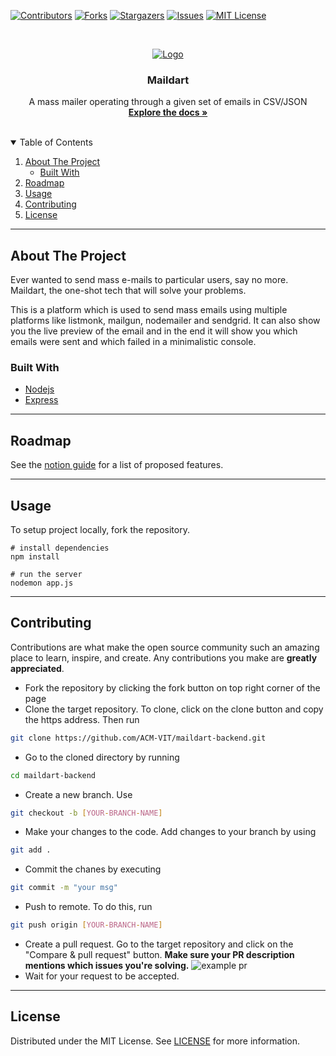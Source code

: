 <!-- PROJECT SHIELDS -->

[![Contributors][contributors-shield]][contributors-url]
[![Forks][forks-shield]][forks-url]
[![Stargazers][stars-shield]][stars-url]
[![Issues][issues-shield]][issues-url]
[![MIT License][license-shield]][license-url]


<!-- PROJECT LOGO -->
<br />
<p align="center">
  <a href="https://hacktoberfest.digitalocean.com/">
    <img src="https://user-images.githubusercontent.com/52633729/135446856-ed1de284-c21a-4932-bd70-b4eae149c49c.png" alt="Logo">
  </a>

  <h3 align="center">Maildart</h3>

  <p align="center">
    A mass mailer operating through a given set of emails in CSV/JSON
    <br />
    <a href="https://grass-text-1a7.notion.site/Maildart-9dec4c315dcf407fa73d06a3023edc6c"><strong>Explore the docs »</strong></a>
    <br />
    <br />
  </p>
</p>



<!-- TABLE OF CONTENTS -->
<details open="open">
  <summary>Table of Contents</summary>
  <ol>
    <li>
      <a href="#about-the-project">About The Project</a>
      <ul>
        <li><a href="#built-with">Built With</a></li>
      </ul>
    </li>
    <li><a href="#roadmap">Roadmap</a></li>
    <li><a href="#usage">Usage</a></li>
    <li><a href="#contributing">Contributing</a></li>
    <li><a href="#license">License</a></li>
  </ol>
</details>

---

<!-- ABOUT THE PROJECT -->
## About The Project

Ever wanted to send mass e-mails to particular users, say no more. Maildart, the one-shot tech that will solve your problems.

This is a platform which is used to send mass emails using multiple platforms like listmonk, mailgun, nodemailer and sendgrid. It can also show you the live preview of the email and in the end it will show you which emails were sent and which failed in a minimalistic console.

<!-- BUILT WITH -->
### Built With

* [Nodejs](https://nodejs.org/)
* [Express](https://expressjs.com/)

---
<!-- ROADMAP -->
## Roadmap

See the [notion guide](https://grass-text-1a7.notion.site/Maildart-9dec4c315dcf407fa73d06a3023edc6c) for a list of proposed features.

---
<!-- USAGE -->
## Usage

To setup project locally, fork the repository.

```console
# install dependencies
npm install

# run the server
nodemon app.js
```

---

<!-- CONTRIBUTING -->
## Contributing

Contributions are what make the open source community such an amazing place to learn, inspire, and create. Any contributions you make are **greatly appreciated**.


* Fork the repository by clicking the fork button on top right corner of the page
* Clone the target repository. To clone, click on the clone button and copy the https address. Then run

```bash
git clone https://github.com/ACM-VIT/maildart-backend.git
```

* Go to the cloned directory by running

```bash
cd maildart-backend
```

* Create a new branch. Use

```bash
git checkout -b [YOUR-BRANCH-NAME]
```

* Make your changes to the code. Add changes to your branch by using

```bash
git add .
```

* Commit the chanes by executing

```bash
git commit -m "your msg"
```

* Push to remote. To do this, run

```bash
git push origin [YOUR-BRANCH-NAME]
```

* Create a pull request. Go to the target repository and click on the "Compare & pull request" button. **Make sure your PR description mentions which issues you're solving.**
![example pr](https://drive.google.com/u/1/uc?id=1f9JKAR-kRvCRGxIs_SAvegaYDPx53T9G)
* Wait for your request to be accepted.

---

<!-- LICENSE -->
## License

Distributed under the MIT License. See [LICENSE](https://github.com/ACM-VIT/maildart-backend/blob/master/LICENSE) for more information.


<!-- MARKDOWN LINKS & IMAGES -->

[contributors-shield]: https://img.shields.io/github/contributors/acm-vit/maildart-backend.svg?style=for-the-badge
[contributors-url]: https://github.com/acm-vit/maildart-backend/graphs/contributors
[forks-shield]: https://img.shields.io/github/forks/acm-vit/maildart-backend?style=for-the-badge
[forks-url]: https://github.com/acm-vit/maildart-backend/network/members
[stars-shield]: https://img.shields.io/github/stars/acm-vit/maildart-backend.svg?style=for-the-badge
[stars-url]: https://github.com/acm-vit/maildart-backend/stargazers
[issues-shield]: https://img.shields.io/github/issues/acm-vit/maildart-backend.svg?style=for-the-badge
[issues-url]: https://github.com/acm-vit/maildart-backend/issues
[license-shield]:https://img.shields.io/github/license/othneildrew/Best-README-Template.svg?style=for-the-badge
[license-url]: https://github.com/ACM-VIT/maildart-backend/blob/master/LICENSE

[license-shield]: https://img.shields.io/github/license/othneildrew/Best-README-Template.svg?style=for-the-badge
[license-url]: https://github.com/othneildrew/Best-README-Template/blob/master/LICENSE.txt
